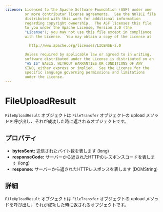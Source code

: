 ```yaml
---
license: Licensed to the Apache Software Foundation (ASF) under one
         or more contributor license agreements.  See the NOTICE file
         distributed with this work for additional information
         regarding copyright ownership.  The ASF licenses this file
         to you under the Apache License, Version 2.0 (the
         "License"); you may not use this file except in compliance
         with the License.  You may obtain a copy of the License at

           http://www.apache.org/licenses/LICENSE-2.0

         Unless required by applicable law or agreed to in writing,
         software distributed under the License is distributed on an
         "AS IS" BASIS, WITHOUT WARRANTIES OR CONDITIONS OF ANY
         KIND, either express or implied.  See the License for the
         specific language governing permissions and limitations
         under the License.
---
```


FileUploadResult
========

`FileUploadResult` オブジェクトは `FileTransfer` オブジェクトの upload メソッドを呼び出し、それが成功した時に返されるオブジェクトです。

プロパティ
----------

- __bytesSent:__ 送信されたバイト数を表します (long)
- __responseCode:__ サーバーから返されたHTTPのレスポンスコードを表します (long)
- __response:__ サーバーから返されたHTTPレスポンスを表します (DOMString)

詳細
-----------

`FileUploadResult` オブジェクトは `FileTransfer` オブジェクトの upload メソッドを呼び出し、それが成功した時に返されるオブジェクトです。
